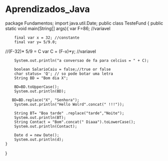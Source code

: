 # Aprendizados_Java
package Fundamentos;
import java.util.Date;
public class TesteFund {
    public static void main(String[] args){
        var F=86; //variavel

        final var x = 32; //constante
        final var y= 5/9.0;
//(F-32)* 5/9 = C
        var C = (F-x)*y; //variavel

        System.out.println("a conversao de fa para celcius = " + C);

        boolean SalarioCaiu = false;//true or false
        char status= 'Q'; // so pode botar uma letra
        String BD = "Bom dia X";

        BD=BD.toUpperCase();
        System.out.println(BD);

       BD=BD.replace("X", "Senhora");
        System.out.println("Hello Wolrd".concat(" !!!"));

        String BT= "Boa tarde" .replace("tarde","Noite");
        System.out.println(BT);
        String Contact = "Bom".concat(" Diaaa").toLowerCase();
        System.out.println(Contact);

        Date d = new Date();
        System.out.println(d);
    }

}
